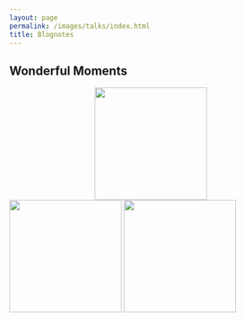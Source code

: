 ```yaml
---
layout: page
permalink: /images/talks/index.html
title: Blognotes
---
```


## Wonderful Moments

<center>
<img src="https://jiachunli98.github.io/figures/Weixin Image_20241023112133.jpg" width="200">
</center>
<img src="https://jiachunli98.github.io/figures/Weixin Image_20241023112018.jpg" width="200">
<img src="https://jiachunli98.github.io/figures/Weixin Image_202410231119581.jpg" width="200">
